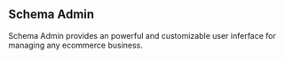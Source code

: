 
<a name="admin_overview"></a>
## Schema Admin

Schema Admin provides an powerful and customizable user inferface for managing any ecommerce business.